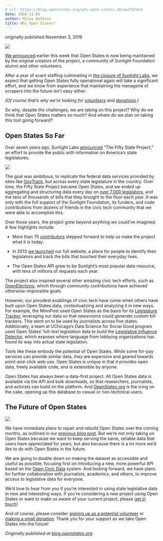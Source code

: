 ```yaml
---
# url: https://blog.openstates.org/why-open-states-10caed7874c6
date: 2016-11-03
author: Miles Watkins
title: Why Open States?
---
```


originally published November 3, 2016

![](/img/old/S0A5VNUJVsR7Yg75.png)

[We announced](https://blog.openstates.org/post/adopting-open-states/) earlier this week that Open States is now being maintained by the original creators of the project, a community of Sunlight Foundation alumni and other volunteers.

After a year of scant staffing culminating in [the closure of Sunlight Labs](https://sunlightfoundation.com/blog/2016/09/20/statement-from-sunlight-foundations-board-chairman/), we expect that getting Open States fully operational again will take a significant effort, and we know from experience that maintaining the menagerie of scrapers into the future isn’t easy either.

*(Of course that’s why we’re looking for [volunteers](https://docs.google.com/forms/d/e/1FAIpQLSfMDjoVoKxSOciIiqE3Ofxgn-caFGCxicFO2LwyWAK8zdXyhg/viewform) and [donations](https://generosity.com/fundraisers/open-states-general-support-fund).)*

So why, despite the challenges, we are taking on this project? Why do we think that Open States matters so much? And where do we plan on taking this tool going forward?

## Open States So Far

Over seven years ago, Sunlight Labs [announced](https://sunlightfoundation.com/blog/2009/02/26/fifty-state-project/) “The Fifty State Project,” an effort to provide the public with information on America’s state legislatures.

![](/img/old/JqYoE_F3L4MYM2-o.png)

The goal was ambitious, to replicate the federal data services provided by sites like [GovTrack](https://govtrack.us/), but across every state legislature in the country. Over time, the Fifty State Project became Open States, and we ended up aggregating and structuring data every day on [over 7,000 legislators](http://www.ncsl.org/research/about-state-legislatures/number-of-legislators-and-length-of-terms.aspx), and the tens of thousands of bills that they brought to the floor each year. It was only with the full support of the Sunlight Foundation, its funders, and code contributions from dozens of friends in the civic tech community that we were able to accomplish this.

Over those years, the project grew beyond anything we could’ve imagined. A few highlights include:

* More than 75 [contributors](https://github.com/openstates/openstates/graphs/contributors) stepped forward to help us make the project what it is today.

* In 2013 [we launched](https://www.youtube.com/watch?v=lHKbMg1tPsg) our full website, a place for people to identify their legislators and track the bills that touched their everyday lives.

* The Open States API grew to be Sunlight’s most popular data resource, with tens of millions of requests each year.

The project also inspired several other amazing civic tech efforts, such as [OpenElections](http://openelections.net/faq/), which through community contributions have achieved otherwise-impossible goals.

However, our proudest enablings of civic tech have come when others have built upon Open States data, contextualizing and analyzing it in new ways. For example, the MinnPost used Open States as the basis for its [Legislature Tracker](http://code.minnpost.com/legislature-tracker/), leveraging our data so that newsrooms could generate custom bill trackers. This went on to be used by journalists across five states. Additionally, a team at UChicago’s Data Science for Social Good program used Open States’ full-text legislation data to build the [Legislative Influence Detector](https://dssg.uchicago.edu/lid/), which exposes where language from lobbying organizations has found its way into actual state legislation.

Tools like these embody the potential of Open States. While some for-pay services can provide similar data, they are expensive and geared towards point-and-click web use. Open States is unique in that it provides open data, freely available code, and is extensible by anyone.

Open States has always been a data-first project. All Open States data is available via the API and bulk downloads, so that researchers, journalists, and activists can build on the platform. And [OpenStates.org](http://openstates.org/) is the icing on the cake, opening up this database to casual or non-technical users.

## The Future of Open States

![](/img/old/S0A5VNUJVsR7Yg75.png)

We have immediate plans to repair and rebuild Open States over the coming months, as outlined in our [previous blog post](https://blog.openstates.org/post/adopting-open-states/). But we’re not only taking on Open States because we want to keep serving the same, reliable data that users have appreciated for years, but also because there is a lot more we’d like to do with Open States in the future.

We are going to double down on making the dataset as accessible and useful as possible, focusing first on introducing a new, more powerful API based on the [Open Civic Data](https://opencivicdata.org/) system. And looking forward, we have plans for further collaboration with journalists, academics, and others, to improve access to legislative data for everyone.

We’d love to hear from you if you’re interested in using state legislative data in new and interesting ways. If you’re considering a new project using Open States or want to make us aware of your current project, please [get in touch](mailto:contact@openstates.org)!

And of course, please consider [signing up as a potential volunteer](https://docs.google.com/forms/d/e/1FAIpQLSfMDjoVoKxSOciIiqE3Ofxgn-caFGCxicFO2LwyWAK8zdXyhg/viewform) or [making a small donation](https://generosity.com/fundraisers/open-states-general-support-fund). Thank you for your support as we take Open States into the future!

*Originally published at [blog.openstates.org](https://blog.openstates.org/post/why-open-states-matters/).*
